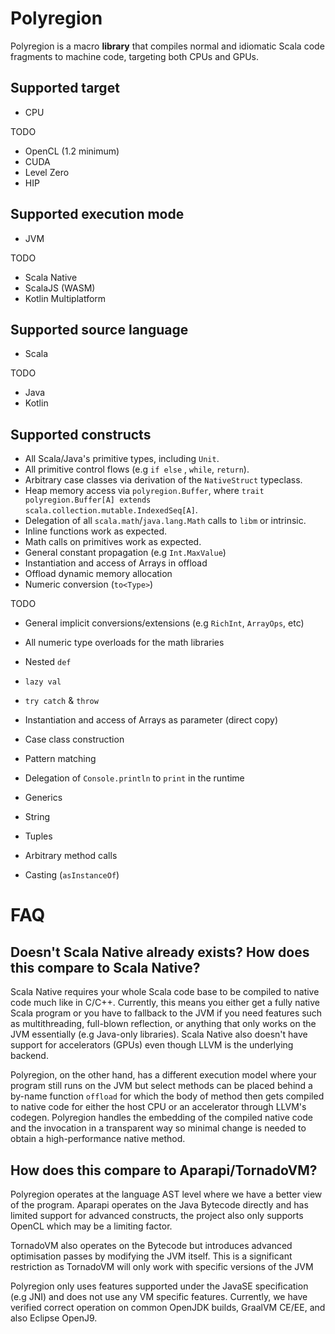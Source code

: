 # Polyregion


Polyregion is a macro **library** that compiles normal and idiomatic Scala code fragments to machine code, targeting both CPUs and GPUs. 



## Supported target

* CPU

TODO

* OpenCL (1.2 minimum)
* CUDA
* Level Zero
* HIP

## Supported execution mode

* JVM

TODO

* Scala Native
* ScalaJS (WASM)
* Kotlin Multiplatform

## Supported source language

* Scala

TODO

* Java
* Kotlin

## Supported constructs

* All Scala/Java's primitive types, including `Unit`.
* All primitive control flows (e.g `if else` , `while`, `return`).
* Arbitrary case classes via derivation of the `NativeStruct` typeclass.
* Heap memory access via `polyregion.Buffer`,
  where `trait polyregion.Buffer[A] extends scala.collection.mutable.IndexedSeq[A]`.
* Delegation of all `scala.math`/`java.lang.Math` calls to `libm` or intrinsic.
* Inline functions work as expected.
* Math calls on primitives work as expected.
* General constant propagation (e.g `Int.MaxValue`)
* Instantiation and access of Arrays in offload
* Offload dynamic memory allocation
* Numeric conversion (`to<Type>`)

TODO

* General implicit conversions/extensions (e.g `RichInt`, `ArrayOps`, etc)
* All numeric type overloads for the math libraries


* Nested `def`
* `lazy val`
* `try catch` & `throw`
* Instantiation and access of Arrays as parameter (direct copy)
* Case class construction
* Pattern matching
* Delegation of `Console.println` to `print` in the runtime
* Generics
* String
* Tuples
* Arbitrary method calls
* Casting (`asInstanceOf`)

# FAQ

## Doesn't Scala Native already exists? How does this compare to Scala Native?

Scala Native requires your whole Scala code base to be compiled to native code much like in C/C++.
Currently, this means you either get a fully native Scala program or you have to fallback to the JVM
if you need features such as multithreading, full-blown reflection, or anything that only works on
the JVM essentially (e.g Java-only libraries). Scala Native also doesn't have support for
accelerators (GPUs) even though LLVM is the underlying backend.

Polyregion, on the other hand, has a different execution model where your program still runs on the
JVM but select methods can be placed behind a by-name function `offload` for which the body of
method then gets compiled to native code for either the host CPU or an accelerator through LLVM's
codegen. Polyregion handles the embedding of the compiled native code and the invocation in a
transparent way so minimal change is needed to obtain a high-performance native method.

## How does this compare to Aparapi/TornadoVM?

Polyregion operates at the language AST level where we have a better view of the program. Aparapi
operates on the Java Bytecode directly and has limited support for advanced constructs, the project
also only supports OpenCL which may be a limiting factor.

TornadoVM also operates on the Bytecode but introduces advanced optimisation passes by modifying the JVM itself.
This is a significant restriction as TornadoVM will only work with specific versions of the JVM 

Polyregion only uses features supported under the JavaSE specification (e.g JNI) and does not use
any VM specific features. Currently, we have verified correct operation on common OpenJDK builds,
GraalVM CE/EE, and also Eclipse OpenJ9.








